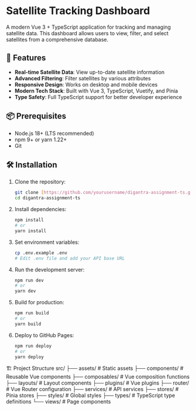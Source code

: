 # Satellite Tracking Dashboard

A modern Vue 3 + TypeScript application for tracking and managing satellite data. This dashboard allows users to view, filter, and select satellites from a comprehensive database.

## 🚀 Features

- **Real-time Satellite Data**: View up-to-date satellite information
- **Advanced Filtering**: Filter satellites by various attributes
- **Responsive Design**: Works on desktop and mobile devices
- **Modern Tech Stack**: Built with Vue 3, TypeScript, Vuetify, and Pinia
- **Type Safety**: Full TypeScript support for better developer experience

## 📦 Prerequisites

- Node.js 18+ (LTS recommended)
- npm 9+ or yarn 1.22+
- Git

## 🛠️ Installation

1. Clone the repository:
   ```bash
   git clone [https://github.com/yourusername/digantra-assignment-ts.git](https://github.com/yourusername/digantra-assignment-ts.git)
   cd digantra-assignment-ts

2. Install dependencies:
   ```bash
   npm install
   # or
   yarn install

3. Set environment variables:
   ```bash
   cp .env.example .env
   # Edit .env file and add your API base URL

4. Run the development server:
   ```bash
   npm run dev
   # or
   yarn dev

5. Build for production:
   ```bash
   npm run build
   # or
   yarn build

6. Deploy to GitHub Pages:
   ```bash
   npm run deploy
   # or
   yarn deploy

🏗️ Project Structure
    src/
    ├── assets/          # Static assets
    ├── components/      # Reusable Vue components
    ├── composables/     # Vue composition functions
    ├── layouts/         # Layout components
    ├── plugins/         # Vue plugins
    ├── router/          # Vue Router configuration
    ├── services/        # API services
    ├── stores/          # Pinia stores
    ├── styles/          # Global styles
    ├── types/           # TypeScript type definitions
    └── views/           # Page components